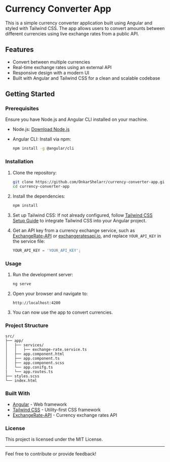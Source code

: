 # Currency Converter App

This is a simple currency converter application built using Angular and styled with Tailwind CSS. The app allows users to convert amounts between different currencies using live exchange rates from a public API.

## Features

- Convert between multiple currencies
- Real-time exchange rates using an external API
- Responsive design with a modern UI
- Built with Angular and Tailwind CSS for a clean and scalable codebase

## Getting Started

### Prerequisites

Ensure you have Node.js and Angular CLI installed on your machine.

- Node.js: [Download Node.js](https://nodejs.org/)
- Angular CLI: Install via npm:

  ```bash
  npm install -g @angular/cli
  ```

### Installation

1. Clone the repository:

   ```bash
   git clone https://github.com/OnkarShelarr/currency-converter-app.git
   cd currency-converter-app
   ```

2. Install the dependencies:

   ```bash
   npm install
   ```

3. Set up Tailwind CSS:
   If not already configured, follow [Tailwind CSS Setup Guide](https://tailwindcss.com/docs/guides/angular) to integrate Tailwind CSS into your Angular project.

4. Get an API key from a currency exchange service, such as [ExchangeRate-API](https://www.exchangerate-api.com/) or [exchangeratesapi.io](https://exchangeratesapi.io/), and replace `YOUR_API_KEY` in the service file:

   ```typescript
   YOUR_API_KEY = 'YOUR_API_KEY';
   ```

### Usage

1. Run the development server:

   ```bash
   ng serve
   ```

2. Open your browser and navigate to:

   ```text
   http://localhost:4200
   ```

3. You can now use the app to convert currencies.

### Project Structure

```plaintext
src/
├── app/
│   ├── services/
│   │   ├── exchange-rate.service.ts
│   ├── app.component.html
│   ├── app.component.ts
│   ├── app.component.scss
│   └── app.conifg.ts
|   └── app.routes.ts
├── styles.scss
└── index.html
```

### Built With

- [Angular](https://angular.io/) - Web framework
- [Tailwind CSS](https://tailwindcss.com/) - Utility-first CSS framework
- [ExchangeRate-API](https://www.exchangerate-api.com/) - Currency exchange rates API

### License

This project is licensed under the MIT License.

---

Feel free to contribute or provide feedback!
